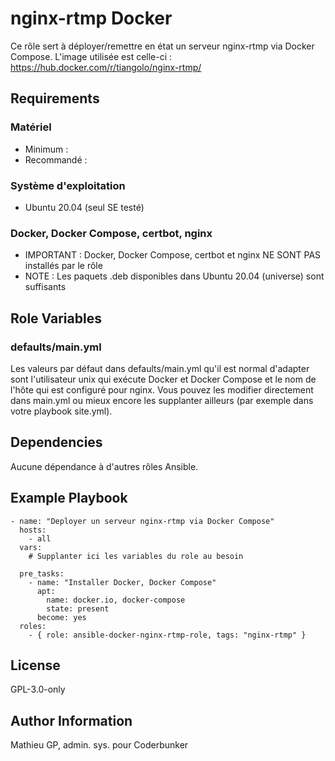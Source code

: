 nginx-rtmp Docker
=========

Ce rôle sert à déployer/remettre en état un serveur nginx-rtmp via Docker Compose. L'image utilisée est celle-ci : https://hub.docker.com/r/tiangolo/nginx-rtmp/

Requirements
------------

### Matériel
* Minimum : 
* Recommandé : 

### Système d'exploitation
* Ubuntu 20.04 (seul SE testé)

### Docker, Docker Compose, certbot, nginx
* IMPORTANT : Docker, Docker Compose, certbot et nginx NE SONT PAS installés par le rôle
* NOTE : Les paquets .deb disponibles dans Ubuntu 20.04 (universe) sont suffisants

Role Variables
--------------

### defaults/main.yml

Les valeurs par défaut dans defaults/main.yml qu'il est normal d'adapter sont l'utilisateur unix qui exécute Docker et Docker Compose et le nom de l'hôte qui est configuré pour nginx. Vous pouvez les modifier directement dans main.yml ou mieux encore les supplanter ailleurs (par exemple dans votre playbook site.yml).

Dependencies
------------

Aucune dépendance à d'autres rôles Ansible.

Example Playbook
----------------

```
- name: "Deployer un serveur nginx-rtmp via Docker Compose"
  hosts: 
    - all
  vars:
    # Supplanter ici les variables du role au besoin

  pre_tasks:
    - name: "Installer Docker, Docker Compose"
      apt:
        name: docker.io, docker-compose
        state: present
      become: yes
  roles:
    - { role: ansible-docker-nginx-rtmp-role, tags: "nginx-rtmp" }
```

License
-------

GPL-3.0-only

Author Information
------------------

Mathieu GP, admin. sys. pour Coderbunker
